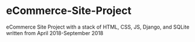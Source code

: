 # eCommerce-Site-Project
eCommerce Site Project with a stack of HTML, CSS, JS, Django, and SQLite written from April 2018-September 2018 
